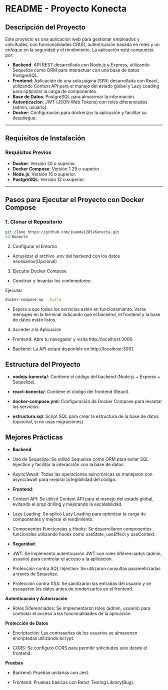 # README - Proyecto Konecta

## Descripción del Proyecto
Este proyecto es una aplicación web para gestionar empleados y solicitudes, con funcionalidades CRUD, autenticación basada en roles y un enfoque en la seguridad y el rendimiento. La aplicación está compuesta por:

- **Backend**: API REST desarrollada con Node.js y Express, utilizando Sequelize como ORM para interactuar con una base de datos PostgreSQL.
- **Frontend**: Aplicación de una sola página (SPA) desarrollada con React, utilizando Context API para el manejo del estado global y Lazy Loading para optimizar la carga de componentes.
- **Base de Datos**: PostgreSQL para almacenar la información.
- **Autenticación**: JWT (JSON Web Tokens) con roles diferenciados (admin, usuario).
- **Docker**: Configuración para dockerizar la aplicación y facilitar su despliegue.

---

## Requisitos de Instalación

### Requisitos Previos
- **Docker**: Versión 20 o superior.  
- **Docker Compose**: Versión 1.29 o superior.  
- **Node.js**: Versión 16 o superior.
- **PostgreSQL**: Versión 13 o superior.  

---

## Pasos para Ejecutar el Proyecto con Docker Compose  

### 1. Clonar el Repositorio
```sh
git clone https://github.com/juanda1285/Konecta.git  
cd Konecta 
```  
2. Configurar el Entorno  
 -  Actualizar el archivo .env del backend con los datos necesarios(Opcional)

3. Ejecutar Docker Compose
 - Construir y levantar los contenedores:

Ejecutar
```sh
docker-compose up --build
```   
- Espera a que todos los servicios estén en funcionamiento. Verás mensajes en la terminal indicando que el backend, el frontend y la base de datos están listos.

4. Acceder a la Aplicación
- Frontend: Abre tu navegador y visita http://localhost:3000.

- Backend: La API estará disponible en http://localhost:3001.

## Estructura del Proyecto
- **nodejs-konecta/**: Contiene el código del backend (Node.js + Express + Sequelize).

- **react-konecta/**: Contiene el código del frontend (React).

- **docker-compose.yml**: Configuración de Docker Compose para levantar los servicios.

- **estructura.sql**: Script SQL para crear la estructura de la base de datos (opcional, si no usas migraciones).

 ## Mejores Prácticas
- **Backend**:
- Uso de Sequelize: Se utilizó Sequelize como ORM para evitar SQL Injection y facilitar la interacción con la base de datos.
- Async/Await: Todas las operaciones asincrónicas se manejaron con async/await para mejorar la legibilidad del código..

 - **Frontend**:
- Context API: Se utilizó Context API para el manejo del estado global, evitando el prop drilling y mejorando la escalabilidad.  
- Lazy Loading: Se aplicó Lazy Loading para optimizar la carga de componentes y mejorar el rendimiento.  
- Componentes Funcionales y Hooks: Se desarrollaron componentes funcionales utilizando hooks como useState, useEffect y useContext.  

- **Seguridad**:
- JWT: Se implementó autenticación JWT con roles diferenciados (admin, usuario) para controlar el acceso a la aplicación.

- Protección contra SQL Injection: Se utilizaron consultas parametrizadas a través de Sequelize.

- Protección contra XSS: Se sanitizaron las entradas del usuario y se escaparon los datos antes de renderizarlos en el frontend.

**Autenticación y Autorización**

-  Roles Diferenciados: Se implementaron roles (admin, usuario) para controlar el acceso a las funcionalidades de la aplicación.

**Protección de Datos**
- Encriptación: Las contraseñas de los usuarios se almacenan encriptadas utilizando bcrypt.

- CORS: Se configuró CORS para permitir solicitudes solo desde el frontend.

**Pruebas**
- Backend: Pruebas unitarias con Jest.

 - Frontend: Pruebas básicas con React Testing Library(Bug).
